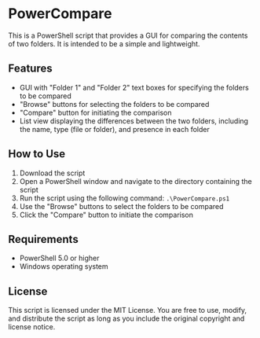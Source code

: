 # PowerCompare

This is a PowerShell script that provides a GUI for comparing the contents of two folders. It is intended to be a simple and lightweight. 

## Features

- GUI with "Folder 1" and "Folder 2" text boxes for specifying the folders to be compared
- "Browse" buttons for selecting the folders to be compared
- "Compare" button for initiating the comparison
- List view displaying the differences between the two folders, including the name, type (file or folder), and presence in each folder

## How to Use

1. Download the script
2. Open a PowerShell window and navigate to the directory containing the script
3. Run the script using the following command: `.\PowerCompare.ps1`
4. Use the "Browse" buttons to select the folders to be compared
5. Click the "Compare" button to initiate the comparison

## Requirements

- PowerShell 5.0 or higher
- Windows operating system

## License

This script is licensed under the MIT License. You are free to use, modify, and distribute the script as long as you include the original copyright and license notice.
